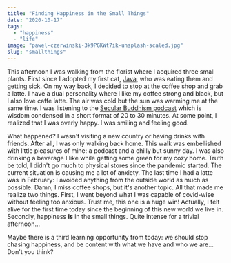 ```yaml
---
title: "Finding Happiness in the Small Things"
date: "2020-10-17"
tags: 
  - "happiness"
  - "life"
image: "pawel-czerwinski-3k9PGKWt7ik-unsplash-scaled.jpg"
slug: "smallthings"
---
```


This afternoon I was walking from the florist where I acquired three small plants. First since I adopted my first cat, [Java](https://fred.dev/mylittlegirl/), who was eating them and getting sick. On my way back, I decided to stop at the coffee shop and grab a latte. I have a dual personality where I like my coffee strong and black, but I also love caffe latte. The air was cold but the sun was warming me at the same time. I was listening to the [Secular Buddhism podcast](https://secularbuddhism.com/) which is wisdom condensed in a short format of 20 to 30 minutes. At some point, I realized that I was overly happy. I was smiling and feeling good.

What happened? I wasn't visiting a new country or having drinks with friends. After all, I was only walking back home. This walk was embellished with little pleasures of mine: a podcast and a chilly but sunny day. I was also drinking a beverage I like while getting some green for my cozy home. Truth be told, I didn't go much to physical stores since the pandemic started. The current situation is causing me a lot of anxiety. The last time I had a latte was in February: I avoided anything from the outside world as much as possible. Damn, I miss coffee shops, but it's another topic. All that made me realize two things. First, I went beyond what I was capable of covid-wise without feeling too anxious. Trust me, this one is a huge win! Actually, I felt alive for the first time today since the beginning of this new world we live in. Secondly, happiness **is** in the small things. Quite intense for a trivial afternoon...

Maybe there is a third learning opportunity from today: we should stop chasing happiness, and be content with what we have and who we are... Don't you think?
